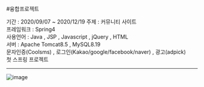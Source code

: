 
#융합프로젝트  </br>

기간 : 2020/09/07 ~ 2020/12/19
주제 : 커뮤니티 사이트</br>
프레임워크 : Spring4</br>
사용언어 : Java , JSP , Javascript , jQuery , HTML</br>
서버 : Apache Tomcat8.5 , MySQL8.19</br>
문자인증(Coolsms) , 로그인(Kakao/google/facebook/naver) , 광고(adpick)</br>
첫 스프링 프로젝트 </br>

-----

![image](https://user-images.githubusercontent.com/61938906/216224020-37b26a0b-f6d1-4925-9690-3115b70fa8a8.png)
